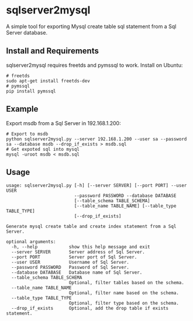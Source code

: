# sqlserver2mysql

A simple tool for exporting Mysql create table sql statement from a Sql Server database.

## Install and Requirements
sqlserver2mysql requires freetds and pymssql to work. Install on Ubuntu:

```
# freetds
sudo apt-get install freetds-dev
# pymssql
pip install pymssql
```

## Example
Export msdb from a Sql Server in 192.168.1.200:

```
# Export to msdb
python sqlserver2mysql.py --server 192.168.1.200 --user sa --password sa --database msdb --drop_if_exists > msdb.sql
# Get expoted sql into mysql
mysql -uroot msdb < msdb.sql
```

## Usage

```
usage: sqlserver2mysql.py [-h] [--server SERVER] [--port PORT] --user USER
                          --password PASSWORD --database DATABASE
                          [--table_schema TABLE_SCHEMA]
                          [--table_name TABLE_NAME] [--table_type TABLE_TYPE]
                          [--drop_if_exists]

Generate mysql create table and create index statement from a Sql Server.

optional arguments:
  -h, --help            show this help message and exit
  --server SERVER       Server address of Sql Server.
  --port PORT           Server port of Sql Server.
  --user USER           Username of Sql Server.
  --password PASSWORD   Password of Sql Server.
  --database DATABASE   Database name of Sql Server.
  --table_schema TABLE_SCHEMA
                        Optional, filter tables based on the schema.
  --table_name TABLE_NAME
                        Optional, filter name based on the schema.
  --table_type TABLE_TYPE
                        Optional, filter type based on the schema.
  --drop_if_exists      Optional, add the drop table if exists statement.
```